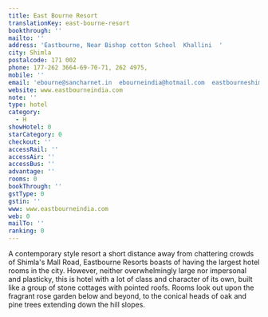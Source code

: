 ```yaml
---
title: East Bourne Resort
translationKey: east-bourne-resort
bookthrough: ''
mailto: ''
address: 'Eastbourne, Near Bishop cotton School  Khallini  '
city: Shimla
postalcode: 171 002
phone: 177-262 3664-69-70-71, 262 4975,
mobile: ''
email: 'ebourne@sancharnet.in  ebourneindia@hotmail.com  eastbourneshimla@gmail.com  '
website: www.eastbourneindia.com
note: ''
type: hotel
category:
  - H
showHotel: 0
starCategory: 0
checkout: ''
accessRail: ''
accessAir: ''
accessBus: ''
advantage: ''
rooms: 0
bookThrough: ''
gstType: 0
gstin: ''
www: www.eastbourneindia.com
web: 0
mailTo: ''
ranking: 0
---
```







A contemporary style resort a short distance away from chattering crowds of Shimla's Mall Road, Eastbourne Resorts boasts of having the largest hotel rooms in the city.     However, neither overwhelmingly large nor impersonal and plasticky, this is hotel with a lot of class and character of its own, built like a group  of stone cottages with pointed roofs.     Rooms look out upon the fragrant rose garden below and beyond, to the conical heads of oak and pine trees extending down the hill slopes.